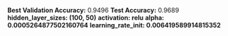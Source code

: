**Best Validation Accuracy:** 0.9496
**Test Accuracy:** 0.9689
**hidden_layer_sizes: (100, 50)**
**activation: relu**
**alpha: 0.0005264877502160764**
**learning_rate_init: 0.006419589914815352**